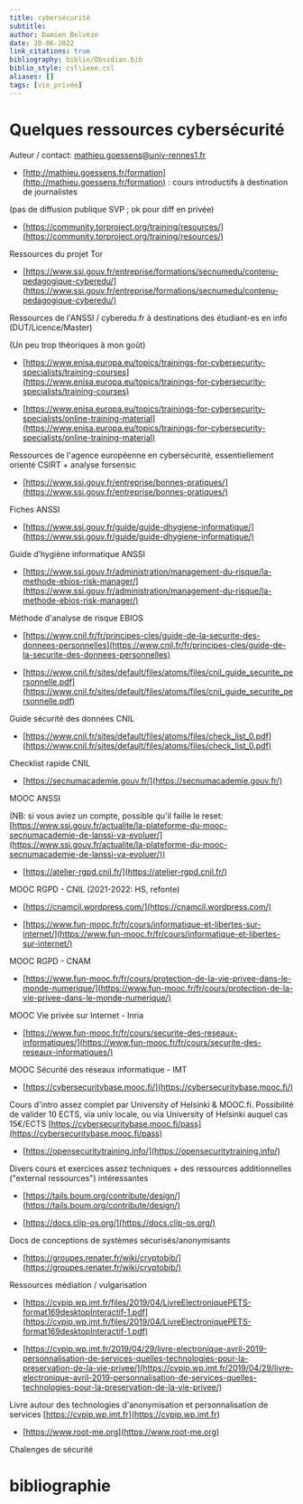 ```yaml
---
title: cybersécurité
subtitle:
author: Damien Belvèze
date: 20-06-2022
link_citations: true
bibliography: biblio/Obsidian.bib
biblio_style: csl\ieee.csl
aliases: []
tags: [vie_privée]
---
```


# Quelques ressources cybersécurité

  

Auteur / contact: mathieu.goessens@univ-rennes1.fr

  

- [http://mathieu.goessens.fr/formation](http://mathieu.goessens.fr/formation) : cours introductifs à destination de journalistes

(pas de diffusion publique SVP ; ok pour diff en privée)

  

- [https://community.torproject.org/training/resources/](https://community.torproject.org/training/resources/)

Ressources du projet Tor

  

- [https://www.ssi.gouv.fr/entreprise/formations/secnumedu/contenu-pedagogique-cyberedu/](https://www.ssi.gouv.fr/entreprise/formations/secnumedu/contenu-pedagogique-cyberedu/)

Ressources de l'ANSSI / cyberedu.fr à destinations des étudiant-es en info (DUT/Licence/Master)

(Un peu trop théoriques à mon goût)

  

- [https://www.enisa.europa.eu/topics/trainings-for-cybersecurity-specialists/training-courses](https://www.enisa.europa.eu/topics/trainings-for-cybersecurity-specialists/training-courses)

- [https://www.enisa.europa.eu/topics/trainings-for-cybersecurity-specialists/online-training-material](https://www.enisa.europa.eu/topics/trainings-for-cybersecurity-specialists/online-training-material)

Ressources de l'agence européenne en cybersécurité, essentiellement orienté CSIRT + analyse forsensic

  

- [https://www.ssi.gouv.fr/entreprise/bonnes-pratiques/](https://www.ssi.gouv.fr/entreprise/bonnes-pratiques/)

Fiches ANSSI

  

- [https://www.ssi.gouv.fr/guide/guide-dhygiene-informatique/](https://www.ssi.gouv.fr/guide/guide-dhygiene-informatique/)

Guide d’hygiène informatique ANSSI


- [https://www.ssi.gouv.fr/administration/management-du-risque/la-methode-ebios-risk-manager/](https://www.ssi.gouv.fr/administration/management-du-risque/la-methode-ebios-risk-manager/)

Méthode d'analyse de risque EBIOS

- [https://www.cnil.fr/fr/principes-cles/guide-de-la-securite-des-donnees-personnelles](https://www.cnil.fr/fr/principes-cles/guide-de-la-securite-des-donnees-personnelles)

- [https://www.cnil.fr/sites/default/files/atoms/files/cnil_guide_securite_personnelle.pdf](https://www.cnil.fr/sites/default/files/atoms/files/cnil_guide_securite_personnelle.pdf)

Guide sécurité des données CNIL

  

- [https://www.cnil.fr/sites/default/files/atoms/files/check_list_0.pdf](https://www.cnil.fr/sites/default/files/atoms/files/check_list_0.pdf)

Checklist rapide CNIL

  

- [https://secnumacademie.gouv.fr/](https://secnumacademie.gouv.fr/)

MOOC ANSSI

(NB: si vous aviez un compte, possible qu'il faille le reset: [https://www.ssi.gouv.fr/actualite/la-plateforme-du-mooc-secnumacademie-de-lanssi-va-evoluer/](https://www.ssi.gouv.fr/actualite/la-plateforme-du-mooc-secnumacademie-de-lanssi-va-evoluer/))

  

- [https://atelier-rgpd.cnil.fr/](https://atelier-rgpd.cnil.fr/)

MOOC RGPD - CNIL (2021-2022: HS, refonte)

  

- [https://cnamcil.wordpress.com/](https://cnamcil.wordpress.com/)

- [https://www.fun-mooc.fr/fr/cours/informatique-et-libertes-sur-internet/](https://www.fun-mooc.fr/fr/cours/informatique-et-libertes-sur-internet/)

MOOC RGPD - CNAM

  

- [https://www.fun-mooc.fr/fr/cours/protection-de-la-vie-privee-dans-le-monde-numerique/](https://www.fun-mooc.fr/fr/cours/protection-de-la-vie-privee-dans-le-monde-numerique/)

MOOC Vie privée sur Internet - Inria

  

- [https://www.fun-mooc.fr/fr/cours/securite-des-reseaux-informatiques/](https://www.fun-mooc.fr/fr/cours/securite-des-reseaux-informatiques/)

MOOC Sécurité des réseaux informatique - IMT

  

- [https://cybersecuritybase.mooc.fi/](https://cybersecuritybase.mooc.fi/)

Cours d'intro assez complet par University of Helsinki & MOOC.fi. Possibilité de valider 10 ECTS, via univ locale, ou via University of Helsinki auquel cas 15€/ECTS [https://cybersecuritybase.mooc.fi/pass](https://cybersecuritybase.mooc.fi/pass)

  

- [https://opensecuritytraining.info/](https://opensecuritytraining.info/)

Divers cours et exercices assez techniques + des ressources additionnelles ("external ressources") intéressantes

  

- [https://tails.boum.org/contribute/design/](https://tails.boum.org/contribute/design/)

- [https://docs.clip-os.org/](https://docs.clip-os.org/)

Docs de conceptions de systèmes sécurisés/anonymisants

  

- [https://groupes.renater.fr/wiki/cryptobib/](https://groupes.renater.fr/wiki/cryptobib/)

Ressources médiation / vulgarisation

  

- [https://cvpip.wp.imt.fr/files/2019/04/LivreElectroniquePETS-format169desktopInteractif-1.pdf](https://cvpip.wp.imt.fr/files/2019/04/LivreElectroniquePETS-format169desktopInteractif-1.pdf)

- [https://cvpip.wp.imt.fr/2019/04/29/livre-electronique-avril-2019-personnalisation-de-services-quelles-technologies-pour-la-preservation-de-la-vie-privee/](https://cvpip.wp.imt.fr/2019/04/29/livre-electronique-avril-2019-personnalisation-de-services-quelles-technologies-pour-la-preservation-de-la-vie-privee/)

Livre autour des technologies d'anonymisation et personnalisation de services [https://cvpip.wp.imt.fr](https://cvpip.wp.imt.fr)

  

- [https://www.root-me.org](https://www.root-me.org)

Chalenges de sécurité





# bibliographie

